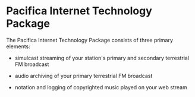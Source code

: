 Pacifica Internet Technology Package
====================================

The Pacifica Internet Technology Package consists of three primary elements:

- simulcast streaming of your station's primary and secondary terrestrial FM broadcast

- audio archiving of your primary terrestrial FM broadcast

- notation and logging of copyrighted music played on your web stream
